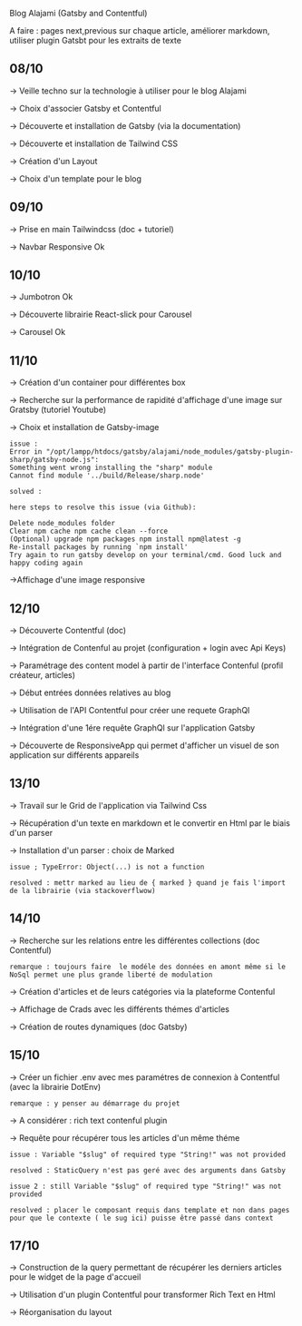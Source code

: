 
Blog Alajami (Gatsby and Contentful)

A faire : pages next,previous sur chaque article, améliorer markdown, utiliser plugin Gatsbt pour les extraits de texte

## 08/10

-> Veille techno sur la technologie à utiliser pour le blog Alajami

-> Choix d'associer Gatsby et Contentful

-> Découverte et installation de Gatsby (via la documentation)

-> Découverte et installation de Tailwind CSS

-> Création d'un Layout

-> Choix d'un template pour le blog

## 09/10

-> Prise en main Tailwindcss (doc + tutoriel) 

-> Navbar Responsive Ok

## 10/10

-> Jumbotron Ok

-> Découverte librairie React-slick pour Carousel

-> Carousel Ok

## 11/10

-> Création d'un container pour différentes box

-> Recherche sur la performance de rapidité d'affichage d'une image sur Gratsby (tutoriel Youtube)

-> Choix et installation de Gatsby-image

    issue : 
    Error in "/opt/lampp/htdocs/gatsby/alajami/node_modules/gatsby-plugin-sharp/gatsby-node.js":
    Something went wrong installing the "sharp" module
    Cannot find module '../build/Release/sharp.node'

    solved : 

    here steps to resolve this issue (via Github):

    Delete node_modules folder
    Clear npm cache npm cache clean --force
    (Optional) upgrade npm packages npm install npm@latest -g
    Re-install packages by running `npm install'
    Try again to run gatsby develop on your terminal/cmd. Good luck and happy coding again

->Affichage d'une image responsive

## 12/10 

-> Découverte Contentful (doc)

-> Intégration de Contenful au projet (configuration + login avec Api Keys)

-> Paramétrage des content model à partir de l'interface Contenful (profil créateur, articles)

-> Début entrées données relatives au blog

-> Utilisation de l'API Contentful pour créer une requete GraphQl

-> Intégration d'une 1ére requête GraphQl sur l'application Gatsby

-> Découverte de ResponsiveApp qui permet d'afficher un visuel de son application sur différents appareils

## 13/10

-> Travail sur le Grid de l'application via Tailwind Css

-> Récupération d'un texte en markdown et le convertir en Html par le biais d'un parser 

-> Installation d'un parser : choix de Marked

    issue ; TypeError: Object(...) is not a function

    resolved : mettr marked au lieu de { marked } quand je fais l'import de la librairie (via stackoverflwow)

## 14/10

-> Recherche sur les relations entre les différentes collections (doc Contentful)

    remarque : toujours faire  le modéle des données en amont même si le NoSql permet une plus grande liberté de modulation
    
-> Création d'articles et de leurs catégories via la plateforme Contenful

-> Affichage de Crads avec les différents thémes d'articles

-> Création de routes dynamiques (doc Gatsby)

## 15/10

-> Créer un fichier .env avec mes paramétres de connexion à Contentful (avec la librairie DotEnv)

    remarque : y penser au démarrage du projet

-> A considérer : rich text contenful plugin

-> Requête pour récupérer tous les articles d'un même théme 

    issue : Variable "$slug" of required type "String!" was not provided

    resolved : StaticQuery n'est pas geré avec des arguments dans Gatsby

    issue 2 : still Variable "$slug" of required type "String!" was not provided

    resolved : placer le composant requis dans template et non dans pages pour que le contexte ( le sug ici) puisse être passé dans context

## 17/10

-> Construction de la query permettant de récupérer les derniers articles pour le widget de la page d'accueil

-> Utilisation d'un plugin Contentful pour transformer Rich Text en Html

-> Réorganisation du layout